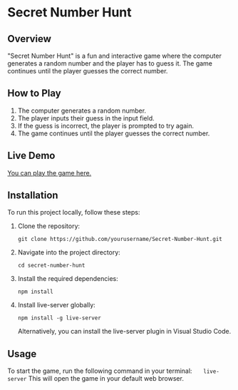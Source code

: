# Secret Number Hunt

## Overview

"Secret Number Hunt" is a fun and interactive game where the computer generates a random number and the player has to guess it. The game continues until the player guesses the correct number.

## How to Play

1. The computer generates a random number.
2. The player inputs their guess in the input field.
3. If the guess is incorrect, the player is prompted to try again.
4. The game continues until the player guesses the correct number.

## Live Demo

[You can play the game here.](https://secret-number-hunt.netlify.app/)

## Installation

To run this project locally, follow these steps:

1. Clone the repository:
   ```
   git clone https://github.com/yourusername/Secret-Number-Hunt.git
   ```
2. Navigate into the project directory:
   ```
   cd secret-number-hunt
   ```
3. Install the required dependencies:
   ```
   npm install
   ```
4. Install live-server globally:
   ```
   npm install -g live-server
   ```
   Alternatively, you can install the live-server plugin in Visual Studio Code.

## Usage

To start the game, run the following command in your terminal:
`    live-server
   `
This will open the game in your default web browser.
